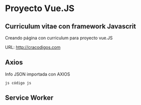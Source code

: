 # Proyecto Vue.JS
## Curriculum vitae con framework Javascrit

Creando página con curriculum para proyecto vue.JS

URL: http://cracodigos.com

## Axios ##

Info JSON importada con AXIOS

  ``js
  código js
  ``

## Service Worker ##

